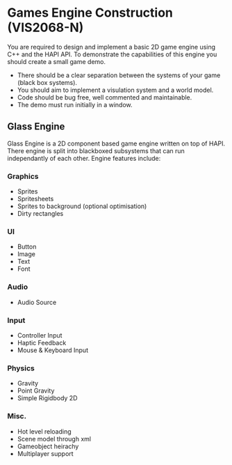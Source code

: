 # Games Engine Construction (VIS2068-N)

You are required to design and implement a basic 2D game engine using C++ and the HAPI API. To demonstrate the capabilities of this engine you should create a small game demo.

* There should be a clear separation between the systems of your game (black box systems).
* You should aim to implement a visulation system and a world model.
* Code should be bug free, well commented and maintainable.
* The demo must run initially in a window.

## Glass Engine
Glass Engine is a 2D component based game engine written on top of HAPI. There engine is split into blackboxed subsystems that can run independantly of each other. Engine features include:

### Graphics
* Sprites
* Spritesheets
* Sprites to background (optional optimisation)
* Dirty rectangles
### UI
* Button
* Image
* Text
* Font
### Audio
* Audio Source
### Input
* Controller Input
* Haptic Feedback
* Mouse & Keyboard Input
### Physics
* Gravity
* Point Gravity
* Simple Rigidbody 2D
### Misc.
* Hot level reloading
* Scene model through xml
* Gameobject heirachy
* Multiplayer support
